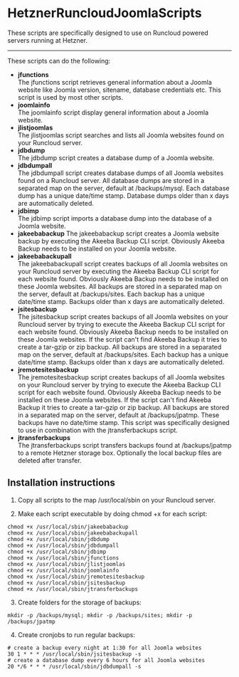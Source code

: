 # HetznerRuncloudJoomlaScripts
These scripts are specifically designed to use on Runcloud powered servers running at Hetzner.

---

These scripts can do the following:

* **jfunctions**<br/>The jfunctions script retrieves general information about a Joomla website like Joomla version, sitename, database credentials etc. This script is used by most other scripts.
* **joomlainfo**<br/>The joomlainfo script display general information about a Joomla website.
* **jlistjoomlas**<br/>The jlistjoomlas script searches and lists all Joomla websites found on your Runcloud server.
* **jdbdump**<br/>The jdbdump script creates a database dump of a Joomla website.
* **jdbdumpall**<br/>The jdbdumpall script creates database dumps of all Joomla websites found on a Runcloud server. All database dumps are stored in a separated map on the server, default at /backups/mysql. Each database dump has a unique date/time stamp. Database dumps older than x days are automatically deleted.
* **jdbimp**<br/>The jdbimp script imports a database dump into the database of a Joomla website.
* **jakeebabackup** The jakeebabackup script creates a Joomla website backup by executing the Akeeba Backup CLI script. Obviously Akeeba Backup needs to be installed on your Joomla website.
* **jakeebabackupall**<br/>The jakeebabackupall script creates backups of all Joomla websites on your Runcloud server by executing the Akeeba Backup CLI script for each website found. Obviously Akeeba Backup needs to be installed on these Joomla websites. All backups are stored in a separated map on the server, default at /backups/sites. Each backup has a unique date/time stamp. Backups older than x days are automatically deleted.
* **jsitesbackup**<br/>The jsitesbackup script creates backups of all Joomla websites on your Runcloud server by trying to execute the Akeeba Backup CLI script for each website found. Obviously Akeeba Backup needs to be installed on these Joomla websites. If the script can't find Akeeba Backup it tries to create a tar-gzip or zip backup. All backups are stored in a separated map on the server, default at /backups/sites. Each backup has a unique date/time stamp. Backups older than x days are automatically deleted.
* **jremotesitesbackup**<br/>The jremotesitesbackup script creates backups of all Joomla websites on your Runcloud server by trying to execute the Akeeba Backup CLI script for each website found. Obviously Akeeba Backup needs to be installed on these Joomla websites. If the script can't find Akeeba Backup it tries to create a tar-gzip or zip backup. All backups are stored in a separated map on the server, default at /backups/jpatmp. These backups have no date/time stamp. This script was specifically designed to use in combination with the jtransferbackups script.
* **jtransferbackups**<br/>The jtransferbackups script transfers backups found at /backups/jpatmp to a remote Hetzner storage box. Optionally the local backup files are deleted after transfer.

## Installation instructions
1. Copy all scripts to the map /usr/local/sbin on your Runcloud server.

2. Make each script executable by doing chmod +x for each script:
```
chmod +x /usr/local/sbin/jakeebabackup
chmod +x /usr/local/sbin/jakeebabackupall
chmod +x /usr/local/sbin/jdbdump
chmod +x /usr/local/sbin/jdbdumpall
chmod +x /usr/local/sbin/jdbimp
chmod +x /usr/local/sbin/jfunctions
chmod +x /usr/local/sbin/jlistjoomlas
chmod +x /usr/local/sbin/joomlainfo
chmod +x /usr/local/sbin/jremotesitesbackup
chmod +x /usr/local/sbin/jsitesbackup
chmod +x /usr/local/sbin/jtransferbackups
```


3. Create folders for the storage of backups:
```
mkdir -p /backups/mysql; mkdir -p /backups/sites; mkdir -p /backups/jpatmp
```

4. Create cronjobs to run regular backups:
```
# create a backup every night at 1:30 for all Joomla websites
30 1 * * * /usr/local/sbin/jsitesbackup -s
# create a database dump every 6 hours for all Joomla websites
20 */6 * * * /usr/local/sbin/jdbdumpall -s
```
